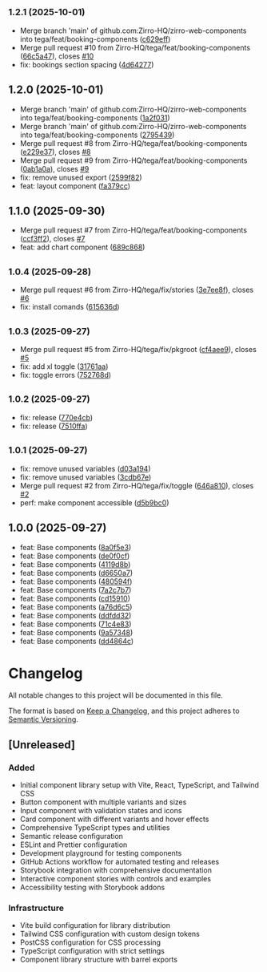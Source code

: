 ## <small>1.2.1 (2025-10-01)</small>

* Merge branch 'main' of github.com:Zirro-HQ/zirro-web-components into tega/feat/booking-components ([c629eff](https://github.com/Zirro-HQ/zirro-web-components/commit/c629eff))
* Merge pull request #10 from Zirro-HQ/tega/feat/booking-components ([66c5a47](https://github.com/Zirro-HQ/zirro-web-components/commit/66c5a47)), closes [#10](https://github.com/Zirro-HQ/zirro-web-components/issues/10)
* fix: bookings section spacing ([4d64277](https://github.com/Zirro-HQ/zirro-web-components/commit/4d64277))

## 1.2.0 (2025-10-01)

* Merge branch 'main' of github.com:Zirro-HQ/zirro-web-components into tega/feat/booking-components ([1a2f031](https://github.com/Zirro-HQ/zirro-web-components/commit/1a2f031))
* Merge branch 'main' of github.com:Zirro-HQ/zirro-web-components into tega/feat/booking-components ([2795439](https://github.com/Zirro-HQ/zirro-web-components/commit/2795439))
* Merge pull request #8 from Zirro-HQ/tega/feat/booking-components ([e229e37](https://github.com/Zirro-HQ/zirro-web-components/commit/e229e37)), closes [#8](https://github.com/Zirro-HQ/zirro-web-components/issues/8)
* Merge pull request #9 from Zirro-HQ/tega/feat/booking-components ([0ab1a0a](https://github.com/Zirro-HQ/zirro-web-components/commit/0ab1a0a)), closes [#9](https://github.com/Zirro-HQ/zirro-web-components/issues/9)
* fix: remove unused export ([2599f82](https://github.com/Zirro-HQ/zirro-web-components/commit/2599f82))
* feat: layout component ([fa379cc](https://github.com/Zirro-HQ/zirro-web-components/commit/fa379cc))

## 1.1.0 (2025-09-30)

* Merge pull request #7 from Zirro-HQ/tega/feat/booking-components ([ccf3ff2](https://github.com/Zirro-HQ/zirro-web-components/commit/ccf3ff2)), closes [#7](https://github.com/Zirro-HQ/zirro-web-components/issues/7)
* feat: add chart component ([689c868](https://github.com/Zirro-HQ/zirro-web-components/commit/689c868))

## <small>1.0.4 (2025-09-28)</small>

* Merge pull request #6 from Zirro-HQ/tega/fix/stories ([3e7ee8f](https://github.com/Zirro-HQ/zirro-web-components/commit/3e7ee8f)), closes [#6](https://github.com/Zirro-HQ/zirro-web-components/issues/6)
* fix: install comands ([615636d](https://github.com/Zirro-HQ/zirro-web-components/commit/615636d))

## <small>1.0.3 (2025-09-27)</small>

* Merge pull request #5 from Zirro-HQ/tega/fix/pkgroot ([cf4aee9](https://github.com/Zirro-HQ/zirro-web-components/commit/cf4aee9)), closes [#5](https://github.com/Zirro-HQ/zirro-web-components/issues/5)
* fix: add xl toggle ([31761aa](https://github.com/Zirro-HQ/zirro-web-components/commit/31761aa))
* fix: toggle errors ([752768d](https://github.com/Zirro-HQ/zirro-web-components/commit/752768d))

## <small>1.0.2 (2025-09-27)</small>

* fix: release ([770e4cb](https://github.com/Zirro-HQ/zirro-web-components/commit/770e4cb))
* fix: release ([7510ffa](https://github.com/Zirro-HQ/zirro-web-components/commit/7510ffa))

## <small>1.0.1 (2025-09-27)</small>

* fix: remove unused variables ([d03a194](https://github.com/Zirro-HQ/zirro-web-components/commit/d03a194))
* fix: remove unused variables ([3cdb67e](https://github.com/Zirro-HQ/zirro-web-components/commit/3cdb67e))
* Merge pull request #2 from Zirro-HQ/tega/fix/toggle ([646a810](https://github.com/Zirro-HQ/zirro-web-components/commit/646a810)), closes [#2](https://github.com/Zirro-HQ/zirro-web-components/issues/2)
* perf: make component accessible ([d5b9bc0](https://github.com/Zirro-HQ/zirro-web-components/commit/d5b9bc0))

## 1.0.0 (2025-09-27)

* feat: Base components ([8a0f5e3](https://github.com/Zirro-HQ/zirro-web-components/commit/8a0f5e3))
* feat: Base components ([de0f0cf](https://github.com/Zirro-HQ/zirro-web-components/commit/de0f0cf))
* feat: Base components ([4119d8b](https://github.com/Zirro-HQ/zirro-web-components/commit/4119d8b))
* feat: Base components ([d6650a7](https://github.com/Zirro-HQ/zirro-web-components/commit/d6650a7))
* feat: Base components ([480594f](https://github.com/Zirro-HQ/zirro-web-components/commit/480594f))
* feat: Base components ([7a2c7b7](https://github.com/Zirro-HQ/zirro-web-components/commit/7a2c7b7))
* feat: Base components ([cd15910](https://github.com/Zirro-HQ/zirro-web-components/commit/cd15910))
* feat: Base components ([a76d6c5](https://github.com/Zirro-HQ/zirro-web-components/commit/a76d6c5))
* feat: Base components ([ddfdd32](https://github.com/Zirro-HQ/zirro-web-components/commit/ddfdd32))
* feat: Base components ([71c4e83](https://github.com/Zirro-HQ/zirro-web-components/commit/71c4e83))
* feat: Base components ([9a57348](https://github.com/Zirro-HQ/zirro-web-components/commit/9a57348))
* feat: Base components ([dd4864c](https://github.com/Zirro-HQ/zirro-web-components/commit/dd4864c))

# Changelog

All notable changes to this project will be documented in this file.

The format is based on [Keep a Changelog](https://keepachangelog.com/en/1.0.0/),
and this project adheres to [Semantic Versioning](https://semver.org/spec/v2.0.0.html).

## [Unreleased]

### Added

- Initial component library setup with Vite, React, TypeScript, and Tailwind CSS
- Button component with multiple variants and sizes
- Input component with validation states and icons
- Card component with different variants and hover effects
- Comprehensive TypeScript types and utilities
- Semantic release configuration
- ESLint and Prettier configuration
- Development playground for testing components
- GitHub Actions workflow for automated testing and releases
- Storybook integration with comprehensive documentation
- Interactive component stories with controls and examples
- Accessibility testing with Storybook addons

### Infrastructure

- Vite build configuration for library distribution
- Tailwind CSS configuration with custom design tokens
- PostCSS configuration for CSS processing
- TypeScript configuration with strict settings
- Component library structure with barrel exports
